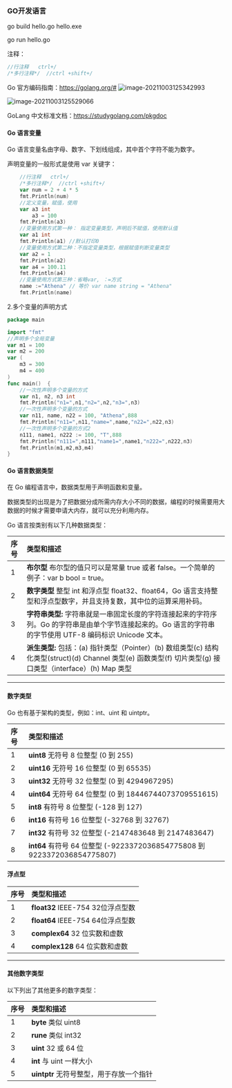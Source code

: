 ### GO开发语言

go build hello.go  hello.exe

go run hello.go

注释：

```go
//行注释   ctrl+/
/*多行注释*/  //ctrl +shift+/
```

Go 官方编码指南：https://golang.org/#
![image-20211003125342993](C:\Users\Administrator\AppData\Roaming\Typora\typora-user-images\image-20211003125342993.png)

![image-20211003125529066](C:\Users\Administrator\AppData\Roaming\Typora\typora-user-images\image-20211003125529066.png)

GoLang 中文标准文档：https://studygolang.com/pkgdoc

#### Go 语言变量

Go 语言变量名由字母、数字、下划线组成，其中首个字符不能为数字。

声明变量的一般形式是使用 var 关键字：

```go
	//行注释   ctrl+/
	/*多行注释*/  //ctrl +shift+/
	var num = 2 + 4 * 5
	fmt.Println(num)
	//定义变量，赋值，使用
	var a3 int
	    a3 = 100
	fmt.Println(a3)
	//变量使用方式第一种： 指定变量类型，声明后不赋值，使用默认值
	var a1 int
	fmt.Println(a1) //默认打印0
	//变量使用方式第二种：不指定变量类型，根据赋值判断变量类型
	var a2 = 1
	fmt.Println(a2)
	var a4 = 100.11
	fmt.Println(a4)
	//变量使用方式第三种：省略var, ：=方式
	name :="Athena" // 等价 var name string = "Athena"
	fmt.Println(name)
```

2.多个变量的声明方式

```go
package main

import "fmt"
//声明多个全局变量
var m1 = 100
var m2 = 200
var (
	m3 = 300
	m4 = 400
)
func main()  {
	//一次性声明多个变量的方式
	var n1, n2, n3 int
	fmt.Println("n1=",n1,"n2=",n2,"n3=",n3)
	//一次性声明多个变量的方式
	var n11, name, n22 = 100, "Athena",888
	fmt.Println("n11=",n11,"name=",name,"n22=",n22,n3)
	//一次性声明多个变量的方式2
	n111, name1, n222 := 100, "T",888
	fmt.Println("n111=",n111,"name1=",name1,"n222=",n222,n3)
    fmt.Println(m1,m2,m3,m4)
}

```

#### Go 语言数据类型

在 Go 编程语言中，数据类型用于声明函数和变量。

数据类型的出现是为了把数据分成所需内存大小不同的数据，编程的时候需要用大数据的时候才需要申请大内存，就可以充分利用内存。

Go 语言按类别有以下几种数据类型：

| 序号 | 类型和描述                                                   |
| :--- | :----------------------------------------------------------- |
| 1    | **布尔型** 布尔型的值只可以是常量 true 或者 false。一个简单的例子：var b bool = true。 |
| 2    | **数字类型** 整型 int 和浮点型 float32、float64，Go 语言支持整型和浮点型数字，并且支持复数，其中位的运算采用补码。 |
| 3    | **字符串类型:** 字符串就是一串固定长度的字符连接起来的字符序列。Go 的字符串是由单个字节连接起来的。Go 语言的字符串的字节使用 UTF-8 编码标识 Unicode 文本。 |
| 4    | **派生类型:** 包括：(a) 指针类型（Pointer）(b) 数组类型(c) 结构化类型(struct)(d) Channel 类型(e) 函数类型(f) 切片类型(g) 接口类型（interface）(h) Map 类型 |

------

#### 数字类型

Go 也有基于架构的类型，例如：int、uint 和 uintptr。

| 序号 | 类型和描述                                                   |
| :--- | :----------------------------------------------------------- |
| 1    | **uint8** 无符号 8 位整型 (0 到 255)                         |
| 2    | **uint16** 无符号 16 位整型 (0 到 65535)                     |
| 3    | **uint32** 无符号 32 位整型 (0 到 4294967295)                |
| 4    | **uint64** 无符号 64 位整型 (0 到 18446744073709551615)      |
| 5    | **int8** 有符号 8 位整型 (-128 到 127)                       |
| 6    | **int16** 有符号 16 位整型 (-32768 到 32767)                 |
| 7    | **int32** 有符号 32 位整型 (-2147483648 到 2147483647)       |
| 8    | **int64** 有符号 64 位整型 (-9223372036854775808 到 9223372036854775807) |

#### 浮点型

| 序号 | 类型和描述                        |
| :--- | :-------------------------------- |
| 1    | **float32** IEEE-754 32位浮点型数 |
| 2    | **float64** IEEE-754 64位浮点型数 |
| 3    | **complex64** 32 位实数和虚数     |
| 4    | **complex128** 64 位实数和虚数    |

------

#### 其他数字类型

以下列出了其他更多的数字类型：

| 序号 | 类型和描述                               |
| :--- | :--------------------------------------- |
| 1    | **byte** 类似 uint8                      |
| 2    | **rune** 类似 int32                      |
| 3    | **uint** 32 或 64 位                     |
| 4    | **int** 与 uint 一样大小                 |
| 5    | **uintptr** 无符号整型，用于存放一个指针 |

